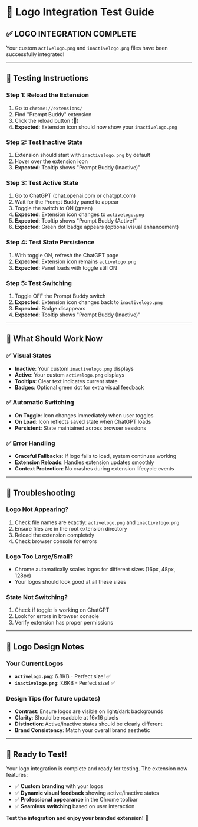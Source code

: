 # 🎨 Logo Integration Test Guide

## ✅ **LOGO INTEGRATION COMPLETE**

Your custom `activelogo.png` and `inactivelogo.png` files have been successfully integrated!

---

## 🧪 **Testing Instructions**

### **Step 1: Reload the Extension**
1. Go to `chrome://extensions/`
2. Find "Prompt Buddy" extension
3. Click the reload button (🔄)
4. **Expected**: Extension icon should now show your `inactivelogo.png`

### **Step 2: Test Inactive State**
1. Extension should start with `inactivelogo.png` by default
2. Hover over the extension icon
3. **Expected**: Tooltip shows "Prompt Buddy (Inactive)"

### **Step 3: Test Active State**
1. Go to ChatGPT (chat.openai.com or chatgpt.com)
2. Wait for the Prompt Buddy panel to appear
3. Toggle the switch to ON (green)
4. **Expected**: Extension icon changes to `activelogo.png`
5. **Expected**: Tooltip shows "Prompt Buddy (Active)"
6. **Expected**: Green dot badge appears (optional visual enhancement)

### **Step 4: Test State Persistence**
1. With toggle ON, refresh the ChatGPT page
2. **Expected**: Extension icon remains `activelogo.png`
3. **Expected**: Panel loads with toggle still ON

### **Step 5: Test Switching**
1. Toggle OFF the Prompt Buddy switch
2. **Expected**: Extension icon changes back to `inactivelogo.png`
3. **Expected**: Badge disappears
4. **Expected**: Tooltip shows "Prompt Buddy (Inactive)"

---

## 🎯 **What Should Work Now**

### ✅ **Visual States**
- **Inactive**: Your custom `inactivelogo.png` displays
- **Active**: Your custom `activelogo.png` displays  
- **Tooltips**: Clear text indicates current state
- **Badges**: Optional green dot for extra visual feedback

### ✅ **Automatic Switching**
- **On Toggle**: Icon changes immediately when user toggles
- **On Load**: Icon reflects saved state when ChatGPT loads
- **Persistent**: State maintained across browser sessions

### ✅ **Error Handling**
- **Graceful Fallbacks**: If logo fails to load, system continues working
- **Extension Reloads**: Handles extension updates smoothly
- **Context Protection**: No crashes during extension lifecycle events

---

## 🔧 **Troubleshooting**

### **Logo Not Appearing?**
1. Check file names are exactly: `activelogo.png` and `inactivelogo.png`
2. Ensure files are in the root extension directory
3. Reload the extension completely
4. Check browser console for errors

### **Logo Too Large/Small?**
- Chrome automatically scales logos for different sizes (16px, 48px, 128px)
- Your logos should look good at all these sizes

### **State Not Switching?**
1. Check if toggle is working on ChatGPT
2. Look for errors in browser console
3. Verify extension has proper permissions

---

## 🎨 **Logo Design Notes**

### **Your Current Logos**
- **`activelogo.png`**: 6.8KB - Perfect size! ✅
- **`inactivelogo.png`**: 7.6KB - Perfect size! ✅

### **Design Tips** (for future updates)
- **Contrast**: Ensure logos are visible on light/dark backgrounds
- **Clarity**: Should be readable at 16x16 pixels
- **Distinction**: Active/inactive states should be clearly different
- **Brand Consistency**: Match your overall brand aesthetic

---

## 🚀 **Ready to Test!**

Your logo integration is complete and ready for testing. The extension now features:

- ✅ **Custom branding** with your logos
- ✅ **Dynamic visual feedback** showing active/inactive states
- ✅ **Professional appearance** in the Chrome toolbar
- ✅ **Seamless switching** based on user interaction

**Test the integration and enjoy your branded extension!** 🎉